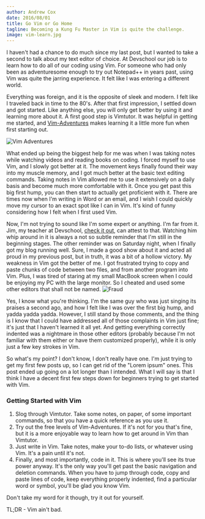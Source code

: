 ```yaml
---
author: Andrew Cox
date: 2016/08/01
title: Go Vim or Go Home
tagline: Becoming a Kung Fu Master in Vim is quite the challenge.
image: vim-learn.jpg 
---
```


I haven't had a chance to do much since my last post, but I wanted to take a second to talk about my text editor of choice. At Devschool our job is to learn how to do all of our coding using Vim. For someone who had only been as adventuresome enough to try out Notepad++ in years past, using Vim was quite the jarring experience. It felt like I was entering a different world.

<!--more-->

Everything was foreign, and it is the opposite of sleek and modern. I felt like I traveled back in time to the 80's. After that first impression, I settled down and got started. Like anything else, you will only get better by using it and learning more about it. A first good step is Vimtutor. It was helpful in getting me started, and [Vim-Adventures](http://vim-adventures.com) makes learning it a little more fun when first starting out.

![Vim Adventures](../../img/vim.png)

What ended up being the biggest help for me was when I was taking notes while watching videos and reading books on coding. I forced myself to use Vim, and I slowly got better at it. The movement keys finally found their way into my muscle memory, and I got much better at the basic text editing commands. Taking notes in Vim allowed me to use it extensively on a daily basis and become much more comfortable with it. Once you get past this big first hump, you can then start to actually get proficient with it. There are times now when I'm writing in Word or an email, and I wish I could quickly move my cursor to an exact spot like I can in Vim. It's kind of funny considering how I felt when I first used Vim. 

Now, I'm not trying to sound like I'm some expert or anything. I'm far from it. Jim, my teacher at Devschool, [check it out](https://devschool.rocks), can attest to that. Watching him whip around in it is always a not so subtle reminder that I'm still in the beginning stages. The other reminder was on Saturday night, when I finally got my blog running well. Sure, I made a good show about it and acted all proud in my previous post, but in truth, it was a bit of a hollow victory. My weakness in Vim got the better of me. I got frustrated trying to copy and paste chunks of code between two files, and from another program into Vim. Plus, I was tired of staring at my small MacBook screen when I could be enjoying my PC with the large monitor. So I cheated and used some other editors that shall not be named.
![Fraud](../../img/fraud.gif)

Yes, I know what you're thinking. I'm the same guy who was just singing its praises a second ago, and how I felt like I was over the first big hump, and yadda yadda yadda. However, I still stand by those comments, and the thing is I know that I could have addressed all of those complaints in Vim just fine; it's just that I haven't learned it all yet. And getting everything correctly indented was a nightmare in those other editors (probably because I'm not familiar with them either or have them customized properly), while it is only just a few key strokes in Vim. 

So what's my point? I don't know, I don't really have one. I'm just trying to get my first few posts up, so I can get rid of the "Lorem ipsum" ones. This post ended up going on a lot longer than I intended. What I will say is that I think I have a decent first few steps down for beginners trying to get started with Vim.

### Getting Started with Vim

1.  Slog through Vimtutor. Take some notes, on paper, of some important commands, so that you have a quick reference as you use it.
2.  Try out the free levels of Vim-Adventures. If it's not for you that's fine, but it is a more enjoyable way to learn how to get around in Vim than Vimtutor. 
3.  Just write in Vim. Take notes, make your to-do lists, or whatever using Vim. It's a pain until it's not. 
4.  Finally, and most importantly, code in it. This is where you'll see its true power anyway. It's the only way you'll get past the basic navigation and deletion commands. When you have to jump through code, copy and paste lines of code, keep everything properly indented, find a particular word or symbol, you'll be glad you know Vim. 


Don't take my word for it though, try it out for yourself.

TL;DR - Vim ain't bad.
